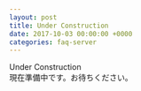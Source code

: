 ```yaml
---
layout: post
title: Under Construction
date: 2017-10-03 00:00:00 +0000
categories: faq-server
---
```

Under Construction<br>
現在準備中です。お待ちください。
